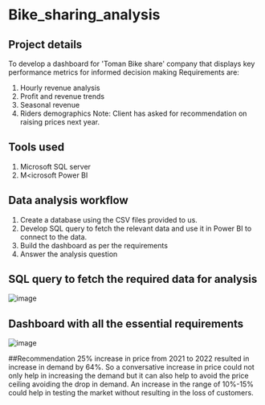 # Bike_sharing_analysis
## Project details
To develop a dashboard for 'Toman Bike share' company that displays key performance metrics for informed decision making
Requirements are:
1. Hourly revenue analysis
2. Profit and revenue trends
3. Seasonal revenue
4. Riders demographics
Note: Client has asked for recommendation on raising prices next year.

## Tools used
1. Microsoft SQL server
2. M<icrosoft Power BI


## Data analysis workflow
1. Create a database using the CSV files provided to us.
2. Develop SQL query to fetch the relevant data and use it in Power BI to connect to the data.
3. Build the dashboard as per the requirements
4. Answer the analysis question

## SQL query to fetch the required data for analysis
![image](https://github.com/user-attachments/assets/8e105130-c431-4415-a260-3d0492d533d9)

## Dashboard with all the essential requirements
![image](https://github.com/user-attachments/assets/419c8b80-b26c-4537-92ca-ab3a3e0e6b4f)

##Recommendation
25% increase in price from 2021 to 2022 resulted in increase in demand by 64%. So a conversative increase in price could not only help in increasing the demand but it can also help to avoid the price ceiling avoiding the drop in demand. An increase in the range of 10%-15% could help in testing the market without resulting in the loss of customers.


